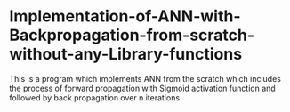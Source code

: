 # Implementation-of-ANN-with-Backpropagation-from-scratch-without-any-Library-functions
This is a program which implements ANN from the scratch which includes the process of forward propagation with Sigmoid activation function and followed by back propagation over n iterations
